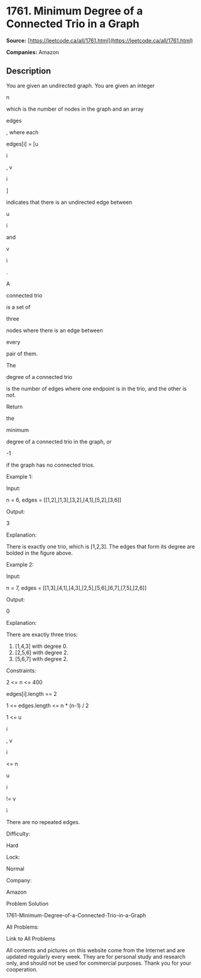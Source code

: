 # 1761. Minimum Degree of a Connected Trio in a Graph

**Source:** [https://leetcode.ca/all/1761.html](https://leetcode.ca/all/1761.html)

**Companies:** Amazon

## Description

You are given an undirected graph. You are given an integer

n

which is the number of nodes in the graph and an array

edges

, where each

edges[i] = [u

i

, v

i

]

indicates that there is an undirected edge between

u

i

and

v

i

.

A

connected trio

is a set of

three

nodes where there is an edge between

every

pair of them.

The

degree of a connected trio

is the number of edges where one endpoint is in the trio, and the other is not.

Return

the

minimum

degree of a connected trio in the graph, or

-1

if the graph has no connected trios.

Example 1:

Input:

n = 6, edges = [[1,2],[1,3],[3,2],[4,1],[5,2],[3,6]]

Output:

3

Explanation:

There is exactly one trio, which is [1,2,3]. The edges that form its degree are bolded in the figure above.

Example 2:

Input:

n = 7, edges = [[1,3],[4,1],[4,3],[2,5],[5,6],[6,7],[7,5],[2,6]]

Output:

0

Explanation:

There are exactly three trios:
1) [1,4,3] with degree 0.
2) [2,5,6] with degree 2.
3) [5,6,7] with degree 2.

Constraints:

2 <= n <= 400

edges[i].length == 2

1 <= edges.length <= n * (n-1) / 2

1 <= u

i

, v

i

<= n

u

i

!= v

i

There are no repeated edges.

Difficulty:

Hard

Lock:

Normal

Company:

Amazon

Problem Solution

1761-Minimum-Degree-of-a-Connected-Trio-in-a-Graph

All Problems:

Link to All Problems

All contents and pictures on this website come from the Internet and are updated regularly every week. They are for personal study and research only, and should not be used for commercial purposes. Thank you for your cooperation.

